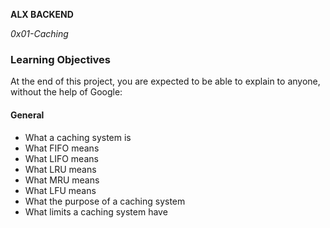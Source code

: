 __ALX BACKEND__

_0x01-Caching_

### Learning Objectives
At the end of this project, you are expected to be able to explain to anyone, without the help of Google:

#### General
- What a caching system is
- What FIFO means
- What LIFO means
- What LRU means
- What MRU means
- What LFU means
- What the purpose of a caching system
- What limits a caching system have
